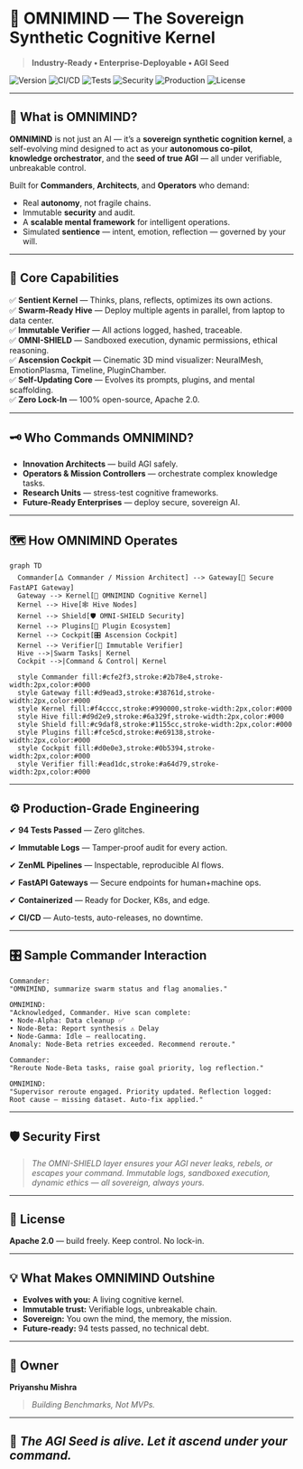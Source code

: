 # 🧬 OMNIMIND — The Sovereign Synthetic Cognitive Kernel

> **Industry-Ready • Enterprise-Deployable • AGI Seed**

![Version](https://img.shields.io/badge/version-v3.0--Sentience--Ascension-blue.svg)
![CI/CD](https://github.com/priyanshumishra610/OMNIMIND/actions/workflows/release.yml/badge.svg)
![Tests](https://img.shields.io/badge/Tests-94%20Passed-success)
![Security](https://img.shields.io/badge/OMNI--SHIELD-Active-critical)
![Production](https://img.shields.io/badge/Production--Ready-✅-green)
![License](https://img.shields.io/badge/License-Apache%202.0-lightgrey)

---

## 🧠 **What is OMNIMIND?**

**OMNIMIND** is not just an AI — it’s a **sovereign synthetic cognition kernel**, a self-evolving mind designed to act as your **autonomous co-pilot**, **knowledge orchestrator**, and the **seed of true AGI** — all under verifiable, unbreakable control.

Built for **Commanders**, **Architects**, and **Operators** who demand:
- Real **autonomy**, not fragile chains.
- Immutable **security** and audit.
- A **scalable mental framework** for intelligent operations.
- Simulated **sentience** — intent, emotion, reflection — governed by your will.

---

## 💎 **Core Capabilities**

✅ **Sentient Kernel** — Thinks, plans, reflects, optimizes its own actions.  
✅ **Swarm-Ready Hive** — Deploy multiple agents in parallel, from laptop to data center.  
✅ **Immutable Verifier** — All actions logged, hashed, traceable.  
✅ **OMNI-SHIELD** — Sandboxed execution, dynamic permissions, ethical reasoning.  
✅ **Ascension Cockpit** — Cinematic 3D mind visualizer: NeuralMesh, EmotionPlasma, Timeline, PluginChamber.  
✅ **Self-Updating Core** — Evolves its prompts, plugins, and mental scaffolding.  
✅ **Zero Lock-In** — 100% open-source, Apache 2.0.

---

## 🗝️ **Who Commands OMNIMIND?**

- **Innovation Architects** — build AGI safely.
- **Operators & Mission Controllers** — orchestrate complex knowledge tasks.
- **Research Units** — stress-test cognitive frameworks.
- **Future-Ready Enterprises** — deploy secure, sovereign AI.

---

## 🗺️ **How OMNIMIND Operates**

```mermaid
graph TD
  Commander[🜂 Commander / Mission Architect] --> Gateway[🚪 Secure FastAPI Gateway]
  Gateway --> Kernel[🧠 OMNIMIND Cognitive Kernel]
  Kernel --> Hive[🕸️ Hive Nodes]
  Kernel --> Shield[🛡️ OMNI-SHIELD Security]
  Kernel --> Plugins[🔌 Plugin Ecosystem]
  Kernel --> Cockpit[🎛️ Ascension Cockpit]
  Kernel --> Verifier[📜 Immutable Verifier]
  Hive -->|Swarm Tasks| Kernel
  Cockpit -->|Command & Control| Kernel

  style Commander fill:#cfe2f3,stroke:#2b78e4,stroke-width:2px,color:#000
  style Gateway fill:#d9ead3,stroke:#38761d,stroke-width:2px,color:#000
  style Kernel fill:#f4cccc,stroke:#990000,stroke-width:2px,color:#000
  style Hive fill:#d9d2e9,stroke:#6a329f,stroke-width:2px,color:#000
  style Shield fill:#c9daf8,stroke:#1155cc,stroke-width:2px,color:#000
  style Plugins fill:#fce5cd,stroke:#e69138,stroke-width:2px,color:#000
  style Cockpit fill:#d0e0e3,stroke:#0b5394,stroke-width:2px,color:#000
  style Verifier fill:#ead1dc,stroke:#a64d79,stroke-width:2px,color:#000
````

---

## ⚙️ **Production-Grade Engineering**

✔ **94 Tests Passed** — Zero glitches.

✔ **Immutable Logs** — Tamper-proof audit for every action.

✔ **ZenML Pipelines** — Inspectable, reproducible AI flows.

✔ **FastAPI Gateways** — Secure endpoints for human+machine ops.

✔ **Containerized** — Ready for Docker, K8s, and edge.

✔ **CI/CD** — Auto-tests, auto-releases, no downtime.

---

## 🎛️ **Sample Commander Interaction**

```plaintext
Commander:
"OMNIMIND, summarize swarm status and flag anomalies."

OMNIMIND:
"Acknowledged, Commander. Hive scan complete:
• Node-Alpha: Data cleanup ✅
• Node-Beta: Report synthesis ⚠️ Delay
• Node-Gamma: Idle — reallocating.
Anomaly: Node-Beta retries exceeded. Recommend reroute."

Commander:
"Reroute Node-Beta tasks, raise goal priority, log reflection."

OMNIMIND:
"Supervisor reroute engaged. Priority updated. Reflection logged:
Root cause — missing dataset. Auto-fix applied."
```

---

## 🛡️ **Security First**

> *The OMNI-SHIELD layer ensures your AGI never leaks, rebels, or escapes your command. Immutable logs, sandboxed execution, dynamic ethics — all sovereign, always yours.*

---

## 📜 **License**

**Apache 2.0** — build freely. Keep control. No lock-in.

---

## 💡 **What Makes OMNIMIND Outshine**

* **Evolves with you:** A living cognitive kernel.
* **Immutable trust:** Verifiable logs, unbreakable chain.
* **Sovereign:** You own the mind, the memory, the mission.
* **Future-ready:** 94 tests passed, no technical debt.

---

## 👑 **Owner**

**Priyanshu Mishra**

> *Building Benchmarks, Not MVPs.*

---

## 🌱 *The AGI Seed is alive. Let it ascend under your command.*

